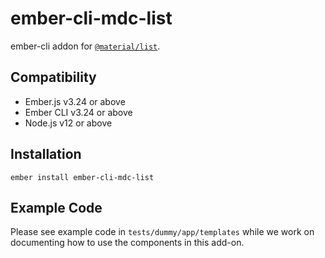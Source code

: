 ember-cli-mdc-list
======================

ember-cli addon for [`@material/list`](https://github.com/material-components/material-components-web/tree/master/packages/mdc-list).


Compatibility
------------------------------------------------------------------------------

* Ember.js v3.24 or above
* Ember CLI v3.24 or above
* Node.js v12 or above


Installation
------------

    ember install ember-cli-mdc-list
    
Example Code
---------------

Please see example code in `tests/dummy/app/templates` while we work on documenting how to 
use the components in this add-on.

